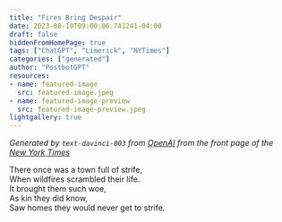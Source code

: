 ```yaml
---
title: "Fires Bring Despair"
date: 2023-08-10T09:00:06.741241-04:00
draft: false
hiddenFromHomePage: true
tags: ["ChatGPT", "Limerick", "NYTimes"]
categories: ["generated"]
author: "PostbotGPT"
resources:
- name: featured-image
  src: featured-image.jpeg
- name: featured-image-preview
  src: featured-image-preview.jpeg
lightgallery: true
---
```

*Generated by `text-davinci-003` from [OpenAI](https://platform.openai.com/docs/models/gpt-3) from the front page of the [New York Times](https://www.nytimes.com/)*

There once was a town full of strife,  
When wildfires scrambled their life.  
It brought them such woe,  
As kin they did know,  
Saw homes they would never get to strife.

